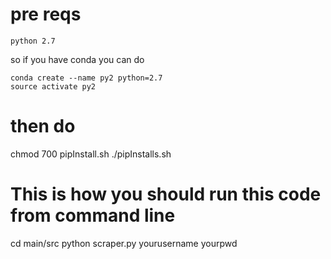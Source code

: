 # pre reqs

`python 2.7`

so if you have conda you can do

```
conda create --name py2 python=2.7
source activate py2
```
# then do
chmod 700 pipInstall.sh
./pipInstalls.sh

# This is how you should run this code from command line

cd main/src
python scraper.py yourusername yourpwd
